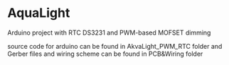 # AquaLight
Arduino project with RTC DS3231 and PWM-based MOFSET dimming

source code for arduino can be found in AkvaLight_PWM_RTC folder and
Gerber files and wiring scheme can be found in PCB&Wiring folder
